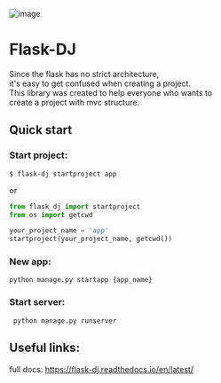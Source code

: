 ![image](https://habrastorage.org/webt/fm/uv/j0/fmuvj0qq8vym2hnf01n0wpeupn0.png)


# Flask-DJ
 
 Since the flask has no strict architecture, <br>
it's easy to get confused when creating a project.<br>
This library was created to help everyone who wants to <br>
create a project with mvc structure.<br>
 
 ## Quick start
 ### Start project:
 
 ```shell script
$ flask-dj startproject app
```

or

 ```python
from flask_dj import startproject
from os import getcwd

your_project_name = 'app'
startproject(your_project_name, getcwd())
```
 ### New app:
 
   ```shell script
 python manage.py startapp {app_name}
```

### Start server:

```shell script
 python manage.py runserver
```
 
 ## Useful links:
 full docs: https://flask-dj.readthedocs.io/en/latest/
